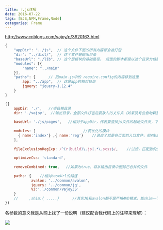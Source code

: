 ```yaml
---
title: r.js详解
date: 2016-07-22
tags: [EJS,NPM,Frame,Node]
categories: Frame
---
```


http://www.cnblogs.com/vajoy/p/3920163.html

```javascript
{
    "appDir": "../js",  // 这个文件下面的所有内容都会被打包
    "dir": "../dist/",  // 这个文件是输出目录
    "baseUrl": "./lib", // 这个是模块的基础路径， 后面的脚本都是以这个目录为依据的
    "modules": [{
        "name": "../main"   
    }],
    "paths": {      // 把main.js中的 require.config的内容移到这里
        app: "../app",  // 这是app的相对目录
        jquery: "jquery-1.12.4"
    }
}
```



```javascript
({ 
    appDir: './',   //项目根目录
    dir: './vajoy',  //输出目录，全部文件打包后要放入的文件夹（如果没有会自动新建的）
    
    baseUrl: './js/pages',   //相对于appDir，代表要查找js文件的起始文件夹，下文所有文件路径的定义都是基于这个baseUrl的
    
    modules: [                      //要优化的模块
      { name:'index'} ,{ name:'reg'}    //说白了就是各页面的入口文件，相对baseUrl的路径，也是省略后缀“.js”
    ],
    
    fileExclusionRegExp: /^(r|build)\.js|.*\.scss$/,    //过滤，匹配到的文件将不会被输出到输出目录去
    
    optimizeCss: 'standard', 
    
    removeCombined: true,   //如果为true，将从输出目录中删除已合并的文件
    
    paths: {    //相对baseUrl的路径
            avalon: '../common/avalon',
            jquery: '../common/jq',
            VJ:'../common/VajoyJS'
    }
    //     ,shim:{ .....}      //其实JQ和avalon都不是严格AMD模式，能shim一下最好了，不过这里咱省略
}) 
```

各参数的意义我是从网上找了一份说明（建议配合我代码上的注释来理解）：

![](http://images.cnitblog.com/i/561179/201408/191935179403796.jpg)